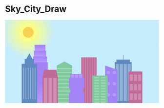 # Sky_City_Draw

![PREVIEW](https://github.com/Vendaarlia/Sky_City_Draw/blob/main/PREVIEW.png?raw=true)
